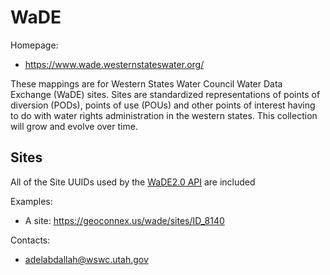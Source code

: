 WaDE
===

Homepage:
* https://www.wade.westernstateswater.org/

These mappings are for Western States Water Council Water Data Exchange (WaDE) sites. Sites are standardized representations of points of diversion (PODs), points of use (POUs) and other points of interest having to do with water rights administration in the western states. This collection will grow and evolve over time.

## Sites

All of the Site UUIDs used by the [WaDE2.0 API](https://app.swaggerhub.com/apis/WesternStatesWater/WaDE2.0/1.0.0) are included

Examples:
* A site: https://geoconnex.us/wade/sites/ID_8140


Contacts: 
* <adelabdallah@wswc.utah.gov>

